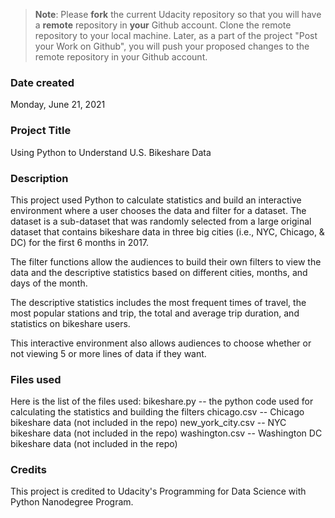 >**Note**: Please **fork** the current Udacity repository so that you will have a **remote** repository in **your** Github account. Clone the remote repository to your local machine. Later, as a part of the project "Post your Work on Github", you will push your proposed changes to the remote repository in your Github account.

### Date created
Monday, June 21, 2021

### Project Title
Using Python to Understand U.S. Bikeshare Data

### Description
This project used Python to calculate statistics and build an interactive environment where a user chooses the data and filter for a dataset. The dataset is a sub-dataset that was randomly selected from a large original dataset that contains bikeshare data in three big cities (i.e., NYC, Chicago, & DC) for the first 6 months in 2017.

The filter functions allow the audiences to build their own filters to view the data and the descriptive statistics based on different cities, months, and days of the month.

The descriptive statistics includes the most frequent times of travel, the most popular stations and trip, the total and average trip duration, and statistics on bikeshare users.

This interactive environment also allows audiences to choose whether or not viewing 5 or more lines of data if they want.

### Files used
Here is the list of the files used:
bikeshare.py -- the python code used for calculating the statistics and building the filters
chicago.csv -- Chicago bikeshare data (not included in the repo)
new_york_city.csv -- NYC bikeshare data (not included in the repo)
washington.csv -- Washington DC bikeshare data (not included in the repo)

### Credits
This project is credited to Udacity's Programming for Data Science with Python Nanodegree Program.
